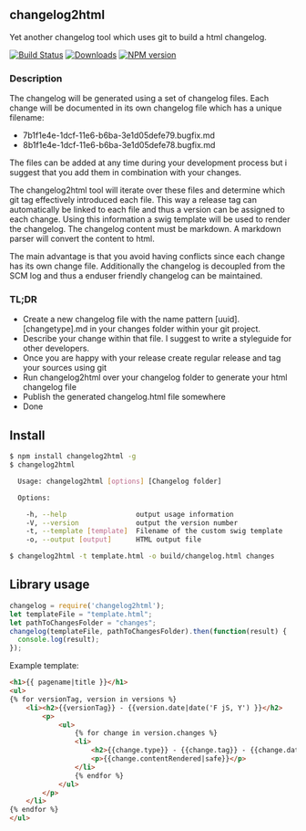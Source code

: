## changelog2html

Yet another changelog tool which uses git to build a html changelog.

[![Build Status](https://secure.travis-ci.org/gentics/changelog2html.png)](http://travis-ci.org/gentics/changelog2html)
[![Downloads](https://img.shields.io/npm/dm/changelog2html.svg)](https://www.npmjs.com/package/changelog2html)
[![NPM version](http://img.shields.io/npm/v/changelog2html.svg)](https://www.npmjs.org/package/changelog2html)

### Description

The changelog will be generated using a set of changelog files. Each change will be documented in its own changelog file which has a unique filename:


* 7b1f1e4e-1dcf-11e6-b6ba-3e1d05defe79.bugfix.md
* 8b1f1e4e-1dcf-11e6-b6ba-3e1d05defe78.bugfix.md

The files can be added at any time during your development process but i suggest that you add them in combination with your changes.

The changelog2html tool will iterate over these files and determine which git tag effectively introduced each file. This way a release tag can automatically be linked to each file and thus a version can be assigned to each change. Using this information a swig template will be used to render the changelog.
The changelog content must be markdown. A markdown parser will convert the content to html.

The main advantage is that you avoid having conflicts since each change has its own change file. Additionally the changelog is decoupled from the SCM log and thus a enduser friendly changelog can be maintained.

### TL;DR

* Create a new changelog file with the name pattern [uuid].[changetype].md in your changes folder within your git project.
* Describe your change within that file. I suggest to write a styleguide for other developers.
* Once you are happy with your release create regular release and tag your sources using git
* Run changelog2html over your changelog folder to generate your html changelog file
* Publish the generated changelog.html file somewhere
* Done

## Install

```bash
$ npm install changelog2html -g
$ changelog2html 

  Usage: changelog2html [options] [Changelog folder]

  Options:

    -h, --help                 output usage information
    -V, --version              output the version number
    -t, --template [template]  Filename of the custom swig template
    -o, --output [output]      HTML output file

$ changelog2html -t template.html -o build/changelog.html changes
```

## Library usage

```js
changelog = require('changelog2html');
let templateFile = "template.html";
let pathToChangesFolder = "changes";
changelog(templateFile, pathToChangesFolder).then(function(result) {
  console.log(result);
});
```

Example template:

```html
<h1>{{ pagename|title }}</h1>
<ul>
{% for versionTag, version in versions %}
    <li><h2>{{versionTag}} - {{version.date|date('F jS, Y') }}</h2>
        <p>
            <ul>
                {% for change in version.changes %}
                <li>
                    <h2>{{change.type}} - {{change.tag}} - {{change.date|date('F jS, Y') }}</h2>
                    <p>{{change.contentRendered|safe}}</p>
                </li>
                {% endfor %}
            </ul>
        </p>
    </li>
{% endfor %}
</ul>
```

